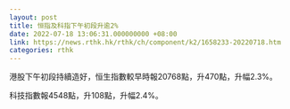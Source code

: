 ```yaml
---
layout: post
title: 恒指及科指下午初段升逾2%
date: 2022-07-18 13:06:31.000000000 +08:00
link: https://news.rthk.hk/rthk/ch/component/k2/1658233-20220718.htm
categories: rthk
---
```


港股下午初段持續造好，恒生指數較早時報20768點，升470點，升幅2.3%。

科技指數報4548點，升108點，升幅2.4%。
